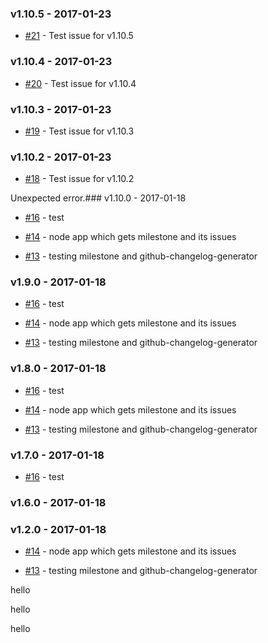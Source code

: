 ### v1.10.5 - 2017-01-23

- [#21](https://github.com/dani8art/testing-grunt/issues/21) - Test issue for v1.10.5

### v1.10.4 - 2017-01-23

- [#20](https://github.com/dani8art/testing-grunt/issues/20) - Test issue for v1.10.4

### v1.10.3 - 2017-01-23

- [#19](https://github.com/dani8art/testing-grunt/issues/19) - Test issue for v1.10.3

### v1.10.2 - 2017-01-23

- [#18](https://github.com/dani8art/testing-grunt/issues/18) - Test issue for v1.10.2

Unexpected error.### v1.10.0 - 2017-01-18

- [#16](https://github.com/dani8art/testing-grunt/issues/16) - test

- [#14](https://github.com/dani8art/testing-grunt/issues/14) - node app which gets milestone and its issues

- [#13](https://github.com/dani8art/testing-grunt/issues/13) - testing milestone and github-changelog-generator

### v1.9.0 - 2017-01-18

- [#16](https://github.com/dani8art/testing-grunt/issues/16) - test

- [#14](https://github.com/dani8art/testing-grunt/issues/14) - node app which gets milestone and its issues

- [#13](https://github.com/dani8art/testing-grunt/issues/13) - testing milestone and github-changelog-generator

### v1.8.0 - 2017-01-18

- [#16](https://github.com/dani8art/testing-grunt/issues/16) - test

- [#14](https://github.com/dani8art/testing-grunt/issues/14) - node app which gets milestone and its issues

- [#13](https://github.com/dani8art/testing-grunt/issues/13) - testing milestone and github-changelog-generator

### v1.7.0 - 2017-01-18

- [#16](https://github.com/dani8art/testing-grunt/issues/16) - test

### v1.6.0 - 2017-01-18

### v1.2.0 - 2017-01-18

- [#14](https://github.com/dani8art/testing-grunt/issues/14) - node app which gets milestone and its issues

- [#13](https://github.com/dani8art/testing-grunt/issues/13) - testing milestone and github-changelog-generator

hello

hello

hello
